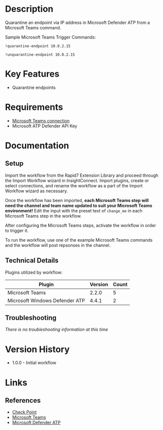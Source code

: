 # Description

Quarantine an endpoint via IP address in Microsoft Defender ATP from a Microsoft Teams command.

Sample Microsoft Teams Trigger Commands:

`!quarantine-endpoint 10.0.2.15`

`!unquarantine-endpoint 10.0.2.15`

# Key Features

* Quarantine endpoints

# Requirements

* [Microsoft Teams connection](https://insightconnect.help.rapid7.com/docs/microsoft-teams)
* Microsoft ATP Defender API Key

# Documentation

## Setup

Import the workflow from the Rapid7 Extension Library and proceed through the Import Workflow wizard in InsightConnect. Import plugins, create or select connections, and rename the workflow as a part of the Import Workflow wizard as necessary.

Once the workflow has been imported, **each Microsoft Teams step will need the channel and team name updated to suit your Microsoft Teams environment!** Edit the input with the preset text of `change_me` in each Microsoft Teams step in the workflow.

After configuring the Microsoft Teams steps, activate the workflow in order to trigger it. 

To run the workflow, use one of the example Microsoft Teams commands and the workflow will post repsonses in the channel. 

## Technical Details

Plugins utilized by workflow:

|Plugin|Version|Count|
|----|----|--------|
|Microsoft Teams|2.2.0|5|
|Microsoft Windows Defender ATP|4.4.1|2|

## Troubleshooting

_There is no troubleshooting information at this time_

# Version History

* 1.0.0 - Initial workflow

# Links

## References

* [Check Point](https://www.checkpoint.com/)
* [Microsoft Teams](https://teams.microsoft.com)
* [Microsoft Defender ATP](https://www.microsoft.com/en-us/microsoft-365/windows/microsoft-defender-atp)
